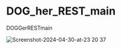 # DOG_her_REST_main
DOGGerRESTmain

![Screenshot-2024-04-30-at-23 20 37](https://github.com/dmytra/DOG_her_REST_main/assets/105235692/24f87261-fa41-42a5-81ca-8e53901b4a92)
